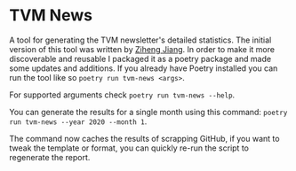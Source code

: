 # TVM News

A tool for generating the TVM newsletter's detailed statistics.
The initial version of this tool was written by
[Ziheng Jiang](https://github.com/ZihengJiang).
In order to make it more discoverable and reusable I packaged it
as a poetry package and made some updates and additions.
If you already have Poetry installed you can run the tool like
so `poetry run tvm-news <args>`.

For supported arguments check `poetry run tvm-news --help`.

You can generate the results for a single month using this
command: `poetry run tvm-news --year 2020 --month 1`.

The command now caches the results of scrapping GitHub,
if you want to tweak the template or format, you can
quickly re-run the script to regenerate the report.
